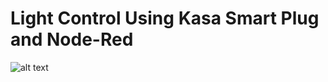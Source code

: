 # Light Control Using Kasa Smart Plug and Node-Red

![alt text]([img/IMG_9566.HEIC](https://github.com/withabubaker/Light-Control/blob/master/img/IMG_9566.HEIC))
